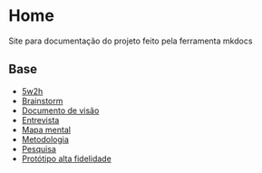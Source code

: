 # Home
<p align = "justify">
Site para documentação do projeto feito pela ferramenta mkdocs
</p>

## Base
- [5w2h](./base/5w2h.md)
- [Brainstorm](./base/Brainstorm.md)
- [Documento de visão](./base/documento_de_visao.md)
- [Entrevista](./base/entrevista.md)
- [Mapa mental](./base/mapa_mental.md)
- [Metodologia](./base/metodologia.md)
- [Pesquisa](./base/pesquisa.md)
- [Protótipo alta fidelidade](./base/prototipo_alta_fidelidade.md)